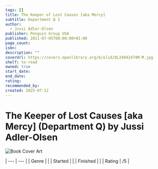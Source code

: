 ```yaml
---
tags: []
title: The Keeper of Lost Causes [aka Mercy]
subtitle: Department Q 1
author:
  - Jussi Adler-Olsen
publisher: Penguin Group USA
published: 2011-07-05T08:00:00+01:00
page_count: 
isbn: 
description: ""
coverUrl: https://covers.openlibrary.org/b/olid/OL24842474M-M.jpg
shelf: to-read
owned: true
start_date: 
end_date: 
rating: 
recommended_by: 
created: 2025-07-12
---
```


# The Keeper of Lost Causes [aka Mercy] (Department Q) by Jussi Adler-Olsen

![Book Cover Art](https://covers.openlibrary.org/b/olid/OL24842474M-M.jpg)


| --- | --- |
| Genre |  |
| Started |  |
| Finished |  |
| Rating | /5 |

